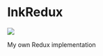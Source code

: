 # InkRedux

[![](https://jitpack.io/v/inlacou/InkRedux.svg)](https://jitpack.io/#inlacou/InkRedux)

My own Redux implementation
